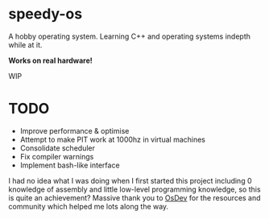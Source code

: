 # speedy-os
A hobby operating system. Learning C++ and operating systems indepth while at it.

**Works on real hardware!**

WIP

# TODO
- Improve performance & optimise
- Attempt to make PIT work at 1000hz in virtual machines
- Consolidate scheduler
- Fix compiler warnings
- Implement bash-like interface

I had no idea what I was doing when I first started this project including 0 knowledge of assembly and little low-level programming knowledge, so this is quite an achievement?
Massive thank you to [OsDev](https://wiki.osdev.org/Main_Page) for the resources and community which helped me lots along the way.
